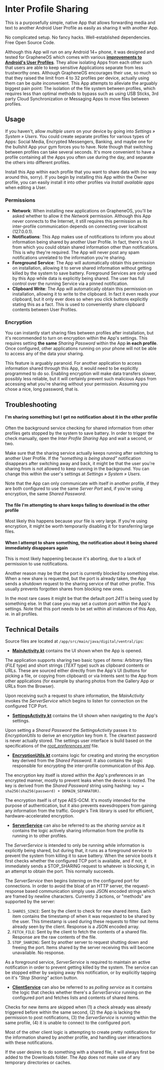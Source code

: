 # Inter Profile Sharing

This is a purposefully simple, native App that allows forwarding media and text to another Android User Profile as easily as sharing it with another App.

No complicated setup. No fancy hacks. Well-established dependencies. Free Open Source Code.

Although this App will run on any Android 14+ phone, it was designed and tested for GrapheneOS which comes with various [**improvements to Android's User Profiles**](https://grapheneos.org/features#improved-user-profiles). They allow isolating Apps from each other such that users are able to keep sensitive Applications separate from less trustworthy ones. Although GrapheneOS encourages their use, so much so that they raised the limit from 4 to 32 profiles per device, actually using them can be quite inconvenient. This App attempts to alleviate the arguably biggest pain point: The isolation of the file system between profiles, which requires less than optimal methods to bypass such as using USB Sticks, 3rd party Cloud Synchronization or Messaging Apps to move files between profiles.

## Usage

If you haven't, allow *multiple users* on your device by going into *Settings &raquo; System &raquo; Users*. You could create separate profiles for various types of Apps: Social Media, Encrypted Messengers, Banking, and maybe one for the bullshit App your gym forces you to have. Note though that switching between profiles can take several seconds. It's more convenient to have a profile containing all the Apps you often use during the day, and separate the others into different profiles.

Install this App within each profile that you want to share data with (no way around this, sorry). If you begin by installing this App within the Owner profile, you can easily install it into other profiles via *Install available apps* when editing a User.

### Permissions

* **Network**: When installing new applications on GrapheneOS, you'll be asked whether to allow it the *Network* permission. Although this App never connects to the Internet, it still requires this permission as its inter-profile communication depends on connecting over localhost (127.0.0.1).
* **Notifications**: This App makes use of notifications to inform you about information being shared by another User Profile. In fact, there's no UI from which you could obtain shared information other than notifications. This is why they're required. The App will never post any spam notifications unrelated to the information you're sharing.
* **Foreground Service**: The App will automatically obtain this permission on installation, allowing it to serve shared information without getting killed by the system to save battery. Foreground Services are only used by this App while data is explicitly being shared. The user has full control over the running Service via a pinned notification.
* **Clipboard Write**: The App will automatically obtain this permission on installation, allowing it to write to the clipboard. In fact it even reads your clipboard, but it only ever does so when you click buttons explicitly stating this as a fact. This is used to conveniently share clipboard contents between User Profiles.

### Encryption

You can instantly start sharing files between profiles after installation, but it's recommended to turn on encryption within the App's settings. This requires setting **the same** *Sharing Password* within the App **in each profile**. Once configured, other applications running on your phone will not be able to access any of the data your sharing.

This feature is arguably paranoid. For another application to access information shared through this App, it would need to be explicitly programmed to do so. Enabling encryption will make data transfers slower, possibly less reliable, but it will certainly prevent such malicious Apps from accessing what you're sharing without your permission. Assuming you chose a nice, long password, that is.

## Troubleshooting

#### I'm sharing something but I get no notification about it in the other profile

Often the background service checking for shared information from other profiles gets stopped by the system to save battery. In order to trigger the check manually, open the *Inter Profile Sharing* App and wait a second, or two.

Make sure that the sharing service actually keeps running after switching to another User Profile. If the *"something is being shared"* notification disappears after switching away and back, it might be that the user you're sharing from is not allowed to keep running in the background. You can change this within the user's settings at *Settings &raquo; System &raquo; Users*.

Note that the App can only communicate with itself in another profile, if they are both configured to use the same *Server Port* and, if you're using encryption, the same *Shared Password*.

#### The file I'm attempting to share keeps failing to download in the other profile

Most likely this happens because your file is very large. If you're using encryption, it might be worth temporarily disabling it for transferring large files.

#### When I attempt to share something, the notification about it being shared immediately disappears again

This is most likely happening because it's aborting, due to a lack of permission to use notifications.

Another reason may be that the port is currently blocked by something else. When a new share is requested, but the port is already taken, the App sends a shutdown request to the sharing service of that other profile. This usually prevents forgotten shares from blocking new ones.

In the most rare cases it might be that the default port *2411* is being used by something else. In that case you may set a custom port within the App's settings. Note that this port needs to be set within all instances of this App, ie. in all profiles.

## Technical Details

Source files are located at `/app/src/main/java/digital/ventral/ips`:

* [**MainActivity.kt**](https://github.com/VentralDigital/InterProfileSharing/blob/main/app/src/main/java/digital/ventral/ips/MainActivity.kt) contains the UI shown when the App is opened.

The application supports sharing two basic types of items: Arbitrary files (*FILE* type) and short strings (*TEXT* type) such as clipboard contents or URLs. These are sourced either directly from the App's UI (buttons for picking a file, or copying from clipboard) or via Intents sent to the App from other applications (for example by sharing photos from the Gallery App or URLs from the Browser).

Upon receiving such a request to share information, the *MainActivity* invokes the *ServerService* which begins to listen for connection on the configured TCP Port.

* [**SettingsActivity.kt**](https://github.com/VentralDigital/InterProfileSharing/blob/main/app/src/main/java/digital/ventral/ips/SettingsActivity.kt) contains the UI shown when navigating to the App's settings.

Upon setting a *Shared Password* the *SettingsActivity* passes it to *EncryptionUtils* to derive an encryption key from it. The cleartext password is never actually stored. The settings user interface is build based on the specifications of the [*root_preferences.xml*](https://github.com/VentralDigital/InterProfileSharing/blob/main/app/src/main/res/xml/root_preferences.xml) file. 

* [**EncryptionUtils.kt**](https://github.com/VentralDigital/InterProfileSharing/blob/main/app/src/main/java/digital/ventral/ips/EncryptionUtils.kt) contains logic for creating and storing the encryption key derived from the *Shared Password*. It also contains the logic responsible for encrypting the inter-profile communication of this App.

The encryption key itself is stored within the App's preferences in an encrypted manner, mostly to prevent leaks when the device is rooted. The key is derived from the *Shared Password* string using hashing: `key = sha256(sha256(password) + DOMAIN_SEPARATOR)`.

The encryption itself is of type AES-GCM. It's mostly intended for the purpose of authentication, but it also prevents eavesdroppers from gaining any information from the traffic. Google's Tink library is used for efficient, hardware-accelerated encryption.

* [**ServerService**](https://github.com/VentralDigital/InterProfileSharing/blob/main/app/src/main/java/digital/ventral/ips/ServerService.kt) can also be referred to as the *sharing service* as it contains the logic actively sharing information from the profile its running in to other profiles.

The *ServerService* is intended to only be running while information is explicitly being shared, but during that, it runs as a foreground service to prevent the system from killing it to save battery. When the service boots it first checks whether the configured TCP port is available, and if not, it immediately sends a STOP_SHARING request to whatever is blocking it, in an attempt to obtain the port. This normally succeeds.

The *ServerService* then begins listening on the configured port for connections. In order to avoid the bloat of an HTTP server, the request-response based communication simply uses JSON encoded strings which are framed by newline characters. Currently 3 actions, or "methods" are supported by the server:

1. `SHARES_SINCE`: Sent by the client to check for new shared items. Each item contains the timestamp of when it was requested to be shared by the user. This timestamp is used during these requests to filter out items already seen by the client. Response is a JSON encoded array.
1. `FETCH_FILE`: Sent by the client to fetch the contents of a shared file. Response are the raw contents of the file.
1. `STOP_SHARING`: Sent by another server to request shutting down and freeing the port. Items shared by the server receiving this will become unavailable. No response.

As a foreground service, *ServerService* is required to maintain an active notification in order to prevent getting killed by the system. The service can be stopped either by swiping away this notification, or by explicitly tapping on it's *"Stop Sharing"* action button.

* [**ClientService**](https://github.com/VentralDigital/InterProfileSharing/blob/main/app/src/main/java/digital/ventral/ips/ClientService.kt) can also be referred to as *polling service* as it contains the logic that checks whether there's a *ServerService* running on the configured port and fetches lists and contents of shared items.

Checks for new items are skipped when (1) a check already was already triggered before within the same second, (2) the App is lacking the permission to post notifications, (3) the *ServerService* is running within the same profile, (4) it is unable to connect to the configured port.

Most of the other client logic is attempting to create pretty notifications for the information shared by another profile, and handling user interactions with these notifications.

If the user desires to do something with a shared file, it will always first be added to the Downloads folder. The App does not make use of any temporary directories or caches.